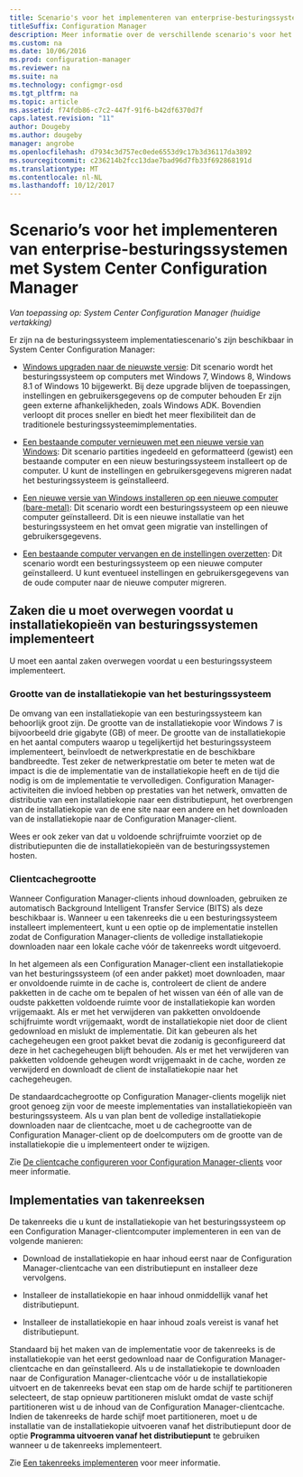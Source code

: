 ```yaml
---
title: Scenario's voor het implementeren van enterprise-besturingssystemen
titleSuffix: Configuration Manager
description: Meer informatie over de verschillende scenario's voor het implementeren van enterprise-besturingssystemen met System Center Configuration Manager.
ms.custom: na
ms.date: 10/06/2016
ms.prod: configuration-manager
ms.reviewer: na
ms.suite: na
ms.technology: configmgr-osd
ms.tgt_pltfrm: na
ms.topic: article
ms.assetid: f74fdb86-c7c2-447f-91f6-b42df6370d7f
caps.latest.revision: "11"
author: Dougeby
ms.author: dougeby
manager: angrobe
ms.openlocfilehash: d7934c3d757ec0ede6553d9c17b3d36117da3892
ms.sourcegitcommit: c236214b2fcc13dae7bad96d7fb33f692868191d
ms.translationtype: MT
ms.contentlocale: nl-NL
ms.lasthandoff: 10/12/2017
---
```

# <a name="scenarios-to-deploy-enterprise-operating-systems-with-system-center-configuration-manager"></a>Scenario’s voor het implementeren van enterprise-besturingssystemen met System Center Configuration Manager

*Van toepassing op: System Center Configuration Manager (huidige vertakking)*

Er zijn na de besturingssysteem implementatiescenario's zijn beschikbaar in System Center Configuration Manager:  

-   [Windows upgraden naar de nieuwste versie](upgrade-windows-to-the-latest-version.md): Dit scenario wordt het besturingssysteem op computers met Windows 7, Windows 8, Windows 8.1 of Windows 10 bijgewerkt. Bij deze upgrade blijven de toepassingen, instellingen en gebruikersgegevens op de computer behouden Er zijn geen externe afhankelijkheden, zoals Windows ADK. Bovendien verloopt dit proces sneller en biedt het meer flexibiliteit dan de traditionele besturingssysteemimplementaties.  

-   [Een bestaande computer vernieuwen met een nieuwe versie van Windows](refresh-an-existing-computer-with-a-new-version-of-windows.md): Dit scenario partities ingedeeld en geformatteerd (gewist) een bestaande computer en een nieuw besturingssysteem installeert op de computer. U kunt de instellingen en gebruikersgegevens migreren nadat het besturingssysteem is geïnstalleerd.  

-   [Een nieuwe versie van Windows installeren op een nieuwe computer (bare-metal)](install-new-windows-version-new-computer-bare-metal.md): Dit scenario wordt een besturingssysteem op een nieuwe computer geïnstalleerd. Dit is een nieuwe installatie van het besturingssysteem en het omvat geen migratie van instellingen of gebruikersgegevens.  

-   [Een bestaande computer vervangen en de instellingen overzetten](replace-an-existing-computer-and-transfer-settings.md): Dit scenario wordt een besturingssysteem op een nieuwe computer geïnstalleerd. U kunt eventueel instellingen en gebruikersgegevens van de oude computer naar de nieuwe computer migreren.  

## <a name="things-to-consider-before-you-deploy-operating-system-images"></a>Zaken die u moet overwegen voordat u installatiekopieën van besturingssystemen implementeert  
 U moet een aantal zaken overwegen voordat u een besturingssysteem implementeert.  

### <a name="operating-system-image-size"></a>Grootte van de installatiekopie van het besturingssysteem  
 De omvang van een installatiekopie van een besturingssysteem kan behoorlijk groot zijn. De grootte van de installatiekopie voor Windows 7 is bijvoorbeeld drie gigabyte (GB) of meer. De grootte van de installatiekopie en het aantal computers waarop u tegelijkertijd het besturingssysteem implementeert, beïnvloedt de netwerkprestatie en de beschikbare bandbreedte. Test zeker de netwerkprestatie om beter te meten wat de impact is die de implementatie van de installatiekopie heeft en de tijd die nodig is om de implementatie te vervolledigen. Configuration Manager-activiteiten die invloed hebben op prestaties van het netwerk, omvatten de distributie van een installatiekopie naar een distributiepunt, het overbrengen van de installatiekopie van de ene site naar een andere en het downloaden van de installatiekopie naar de Configuration Manager-client.  

 Wees er ook zeker van dat u voldoende schrijfruimte voorziet op de distributiepunten die de installatiekopieën van de besturingssystemen hosten.  

### <a name="client-cache-size"></a>Clientcachegrootte  
 Wanneer Configuration Manager-clients inhoud downloaden, gebruiken ze automatisch Background Intelligent Transfer Service (BITS) als deze beschikbaar is. Wanneer u een takenreeks die u een besturingssysteem installeert implementeert, kunt u een optie op de implementatie instellen zodat de Configuration Manager-clients de volledige installatiekopie downloaden naar een lokale cache vóór de takenreeks wordt uitgevoerd.  

 In het algemeen als een Configuration Manager-client een installatiekopie van het besturingssysteem (of een ander pakket) moet downloaden, maar er onvoldoende ruimte in de cache is, controleert de client de andere pakketten in de cache om te bepalen of het wissen van één of alle van de oudste pakketten voldoende ruimte voor de installatiekopie kan worden vrijgemaakt. Als er met het verwijderen van pakketten onvoldoende schijfruimte wordt vrijgemaakt, wordt de installatiekopie niet door de client gedownload en mislukt de implementatie. Dit kan gebeuren als het cachegeheugen een groot pakket bevat die zodanig is geconfigureerd dat deze in het cachegeheugen blijft behouden. Als er met het verwijderen van pakketten voldoende geheugen wordt vrijgemaakt in de cache, worden ze verwijderd en downloadt de client de installatiekopie naar het cachegeheugen.  

 De standaardcachegrootte op Configuration Manager-clients mogelijk niet groot genoeg zijn voor de meeste implementaties van installatiekopieën van besturingssysteem. Als u van plan bent de volledige installatiekopie downloaden naar de clientcache, moet u de cachegrootte van de Configuration Manager-client op de doelcomputers om de grootte van de installatiekopie die u implementeert onder te wijzigen.  

 Zie [De clientcache configureren voor Configuration Manager-clients](../../core/clients/manage/manage-clients.md#BKMK_ClientCache) voor meer informatie.  

## <a name="task-sequence-deployments"></a>Implementaties van takenreeksen  
 De takenreeks die u kunt de installatiekopie van het besturingssysteem op een Configuration Manager-clientcomputer implementeren in een van de volgende manieren:  

-   Download de installatiekopie en haar inhoud eerst naar de Configuration Manager-clientcache van een distributiepunt en installeer deze vervolgens.  

-   Installeer de installatiekopie en haar inhoud onmiddellijk vanaf het distributiepunt.  

-   Installeer de installatiekopie en haar inhoud zoals vereist is vanaf het distributiepunt.  

 Standaard bij het maken van de implementatie voor de takenreeks is de installatiekopie van het eerst gedownload naar de Configuration Manager-clientcache en dan geïnstalleerd. Als u de installatiekopie te downloaden naar de Configuration Manager-clientcache vóór u de installatiekopie uitvoert en de takenreeks bevat een stap om de harde schijf te partitioneren selecteert, de stap opnieuw partitioneren mislukt omdat de vaste schijf partitioneren wist u de inhoud van de Configuration Manager-clientcache. Indien de takenreeks de harde schijf moet partitioneren, moet u de installatie van de installatiekopie uitvoeren vanaf het distributiepunt door de optie **Programma uitvoeren vanaf het distributiepunt**  te gebruiken wanneer u de takenreeks implementeert.  

 Zie [Een takenreeks implementeren](manage-task-sequences-to-automate-tasks.md#BKMK_DeployTS) voor meer informatie.  
